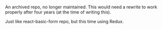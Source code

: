 An archived repo, no longer maintained. This would need a rewrite to work properly after four years (at the time of writing this).

Just like react-basic-form repo, but this time using Redux.
